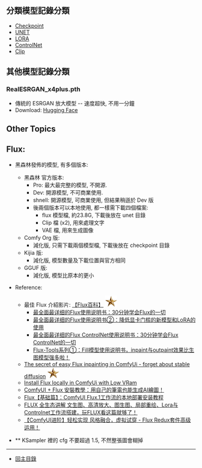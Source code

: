 ## 分類模型記錄分類

- [Checkpoint](./模型記錄/模型記錄_checkpoint.md)
- [UNET](./模型記錄/模型記錄_unet.md)
- [LORA](./模型記錄/模型記錄_lora.md)
- [ControlNet](./模型記錄/模型記錄_controlnet.md)
- [Clip](./模型記錄/模型記錄_clip.md)


## 其他模型記錄分類

### RealESRGAN_x4plus.pth
- 傳統的 ESRGAN 放大模型 -- 速度超快, 不用一分鐘
- Download: [Hugging Face](https://huggingface.co/lllyasviel/Annotators/tree/main)


## Other Topics

## Flux:
- 黑森林發佈的模型, 有多個版本:
  - 黑森林 官方版本:
    - Pro: 最大最完整的模型, 不開源.
    - Dev: 開源模型, 不可商業使用.
    - shnell: 開源模型, 可商業使用, 但結果稍遜於 Dev 版
    - 後兩個版本可以本地使用, 都一樣需下載四個檔案:
      - flux 模型檔, 約23.8G, 下載後放在 unet 目錄
      - Clip 檔 (x2), 用來處理文字
      - VAE 檔, 用來生成圖像
  - Comfy Org 版:
    - 減化版, 只需下載兩個模型檔, 下載後放在 checkpoint 目錄
  - Kijia 版:
    - 減化版, 模型數量及下載位置與官方相同
  - GGUF 版:
    - 減化版, 模型比原本的更小
- Reference:
  - 最佳 Flux 介紹影片: [【Flux百科】](https://www.youtube.com/playlist?list=PLb9AaxajwdbNYP-wanYCd0Cgnzo7oDqhI) ![Good](../../star.png)
    - [最全面最详细的Flux使用说明书：30分钟学会Flux的一切](https://www.youtube.com/watch?v=WCs4ApMC7uU)
    - [最全面最详细的Flux使用说明书②：降低显卡门槛的新模型和LoRA的使用](https://www.youtube.com/watch?v=PjesvvN-Ug0)
    - [最全面最详细的Flux ControlNet使用说明书：30分钟学会Flux ControlNet的一切](https://www.youtube.com/watch?v=yrRY-CxEBg4)
    - [Flux-Tools系列①：Fill模型使用说明书，inpaint与outpaint效果比生图模型强多啦！](https://www.youtube.com/watch?v=LZGUUqjH9JY)
  - [The secret of easy Flux inpainting in ComfyUi - forget about stable diffusion](https://www.youtube.com/watch?v=U4RLjDKrM3E) ![Good](../../star.png)
  - [Install Flux locally in ComfyUi with Low VRam](https://www.youtube.com/watch?v=0plLyIp1xbI&t=7s)
  - [ComfyUI + Flux 安裝教學：用自己的筆電也能生成AI繪圖！](https://dashempower.co/tools/ai-applications/comfyui-flux-install-guide/)
  - [Flux【基础篇】：ComfyUI Flux.1工作流的本地部署安装教程](https://blog.csdn.net/m0_59162248/article/details/141671918)
  - [FLUX 全生态讲解 文生图、高清放大、图生图、局部重绘、Lora与Controlnet工作流搭建，玩FLUX看这篇就够了！](https://www.youtube.com/watch?v=PsxI_-KSA_M)
  - [【ComfyUI进阶】轻松实现 风格融合，虚拟试穿 - Flux Redux套件高级运用！](https://www.youtube.com/watch?v=xsz2T1hl7gQ)

- ** KSampler 裡的 cfg 不要超過 1.5, 不然整張圖會糊掉

---

- [回主目錄](../index.md)
